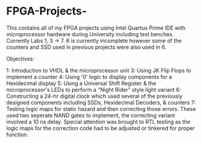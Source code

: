 # FPGA-Projects-
This contains all of my FPGA projects using Intel Quartus Prime IDE with microprocessor hardware during University including test benches. 
Currently Labs 1, 3 -> 7. 
6 is currently incomplete however some of the counters and SSD used in previous projects were also used in 6. 

Objectives:

1: Introduction to VHDL & the microprocessor unit
3: Using JK Flip Flops to implement a counter 
4: Using '0' logic to display components for a Hexidecimal display
5: Using a Universal Shift Register & the microprocessor's LEDs to perform a "Night Rider" style light variant
6: Constructing a 24-hr digital clock which used several of the previously designed components including SSDs, Hexidecimal Decoders, & counters 
7: Testing logic maps for static hazard and then correcting those errors. These used two seperate NAND gates to implement, the correcting variant involved a 10 ns delay.
Special attention was brought to RTL testing as the logic maps for the correction code had to be adjusted or tinkered for proper function.  
